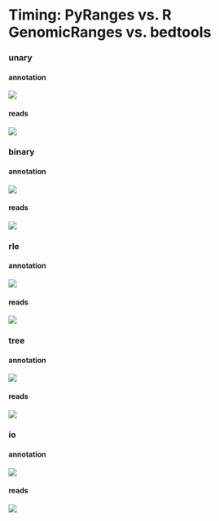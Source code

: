# Timing: PyRanges vs. R GenomicRanges vs. bedtools

### unary

#### annotation

<img src="memory_annotation_unary.png" />

#### reads

<img src="memory_reads_unary.png" />

### binary

#### annotation

<img src="memory_annotation_binary.png" />

#### reads

<img src="memory_reads_binary.png" />

### rle

#### annotation

<img src="memory_annotation_rle.png" />

#### reads

<img src="memory_reads_rle.png" />

### tree

#### annotation

<img src="memory_annotation_tree.png" />

#### reads

<img src="memory_reads_tree.png" />

### io

#### annotation

<img src="memory_annotation_io.png" />

#### reads

<img src="memory_reads_io.png" />

